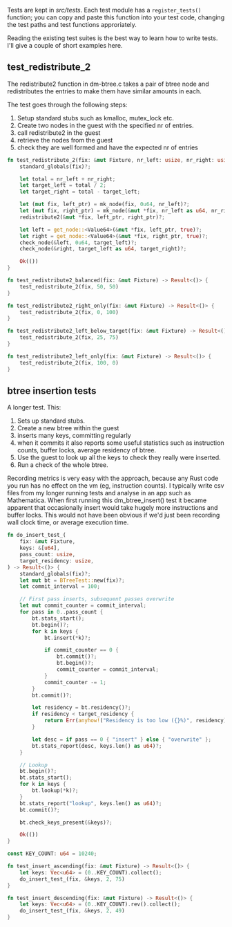 Tests are kept in _src/tests_.  Each test module has a `register_tests()`
function; you can copy and paste this function into your test code,
changing the test paths and test functions approriately.

Reading the existing test suites is the best way to learn how to write
tests.  I'll give a couple of short examples here.

## test_redistribute_2

The redistribute2 function in dm-btree.c takes a pair of btree node and
redistributes the entries to make them have similar amounts in each.

The test goes through the following steps:

1. Setup standard stubs such as kmalloc, mutex_lock etc.
2. Create two nodes in the guest with the specified nr of entries.
3. call redistribute2 in the guest
4. retrieve the nodes from the guest
5. check they are well formed and have the expected nr of entries

``` Rust
fn test_redistribute_2(fix: &mut Fixture, nr_left: usize, nr_right: usize) -> Result<()> {
    standard_globals(fix)?;

    let total = nr_left + nr_right;
    let target_left = total / 2;
    let target_right = total - target_left;

    let (mut fix, left_ptr) = mk_node(fix, 0u64, nr_left)?;
    let (mut fix, right_ptr) = mk_node(&mut *fix, nr_left as u64, nr_right)?;
    redistribute2(&mut *fix, left_ptr, right_ptr)?;

    let left = get_node::<Value64>(&mut *fix, left_ptr, true)?;
    let right = get_node::<Value64>(&mut *fix, right_ptr, true)?;
    check_node(&left, 0u64, target_left)?;
    check_node(&right, target_left as u64, target_right)?;

    Ok(())
}

fn test_redistribute2_balanced(fix: &mut Fixture) -> Result<()> {
    test_redistribute_2(fix, 50, 50)
}

fn test_redistribute2_right_only(fix: &mut Fixture) -> Result<()> {
    test_redistribute_2(fix, 0, 100)
}

fn test_redistribute2_left_below_target(fix: &mut Fixture) -> Result<()> {
    test_redistribute_2(fix, 25, 75)
}

fn test_redistribute2_left_only(fix: &mut Fixture) -> Result<()> {
    test_redistribute_2(fix, 100, 0)
}
```


## btree insertion tests

A longer test.  This:
1. Sets up standard stubs.
2. Create a new btree within the guest
3. inserts many keys, committing regularly
4. when it commits it also reports some useful statistics such as
   instruction counts, buffer locks, average residency of btree.
5. Use the guest to look up all the keys to check they really were inserted.
6. Run a check of the whole btree.

Recording metrics is very easy with the approach, because any Rust code
you run has no effect on the vm (eg, instruction counts).  I typically
write csv files from my longer running tests and analyse in an app such
as Mathematica.  When first running this dm_btree_insert() test it became
apparent that occasionally insert would take hugely more instructions
and buffer locks.  This would not have been obvious if we'd just been
recording wall clock time, or average execution time.

``` Rust 
fn do_insert_test_(
    fix: &mut Fixture,
    keys: &[u64],
    pass_count: usize,
    target_residency: usize,
) -> Result<()> {
    standard_globals(fix)?;
    let mut bt = BTreeTest::new(fix)?;
    let commit_interval = 100;

    // First pass inserts, subsequent passes overwrite
    let mut commit_counter = commit_interval;
    for pass in 0..pass_count {
        bt.stats_start();
        bt.begin()?;
        for k in keys {
            bt.insert(*k)?;

            if commit_counter == 0 {
                bt.commit()?;
                bt.begin()?;
                commit_counter = commit_interval;
            }
            commit_counter -= 1;
        }
        bt.commit()?;

        let residency = bt.residency()?;
        if residency < target_residency {
            return Err(anyhow!("Residency is too low ({}%)", residency));
        }

        let desc = if pass == 0 { "insert" } else { "overwrite" };
        bt.stats_report(desc, keys.len() as u64)?;
    }

    // Lookup
    bt.begin()?;
    bt.stats_start();
    for k in keys {
        bt.lookup(*k)?;
    }
    bt.stats_report("lookup", keys.len() as u64)?;
    bt.commit()?;

    bt.check_keys_present(&keys)?;

    Ok(())
}

const KEY_COUNT: u64 = 10240;

fn test_insert_ascending(fix: &mut Fixture) -> Result<()> {
    let keys: Vec<u64> = (0..KEY_COUNT).collect();
    do_insert_test_(fix, &keys, 2, 75)
}

fn test_insert_descending(fix: &mut Fixture) -> Result<()> {
    let keys: Vec<u64> = (0..KEY_COUNT).rev().collect();
    do_insert_test_(fix, &keys, 2, 49)
}
```